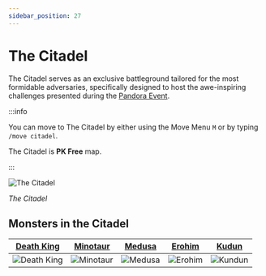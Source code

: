 ```yaml
---
sidebar_position: 27
---
```


# The Citadel

The Citadel serves as an exclusive battleground tailored for the most formidable adversaries, specifically designed to host the awe-inspiring challenges presented during the [Pandora Event](/events/combat-events/pandora).

:::info

You can move to The Citadel by either using the Move Menu `M` or by typing `/move citadel`.

The Citadel is **PK Free** map.

:::

![The Citadel](/img/maps/the-citadel.jpg)

_The Citadel_

## Monsters in the Citadel

|     [Death King](/special-monsters/invasions/death-king)      |     [Minotaur](/special-monsters/bosses/minotaur)      |     [Medusa](/special-monsters/bosses/medusa)      |     [Erohim](/special-monsters/bosses/erohim)      |      [Kudun](/special-monsters/bosses/kundun)      |
| :-----------------------------------------------------------: | :----------------------------------------------------: | :------------------------------------------------: | :------------------------------------------------: | :------------------------------------------------: |
| ![Death King](/img/monsters/special/invasions/death-king.jpg) | ![Minotaur](/img/monsters/special/bosses/minotaur.jpg) | ![Medusa](/img/monsters/special/bosses/medusa.jpg) | ![Erohim](/img/monsters/special/bosses/erohim.jpg) | ![Kundun](/img/monsters/special/bosses/kundun.jpg) |

